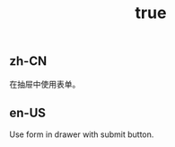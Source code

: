 ﻿---
order: 2
title:
  zh-CN: 抽屉表单
  en-US: Submit form in drawe
---

## zh-CN
在抽屉中使用表单。


## en-US
Use form in drawer with submit button.
